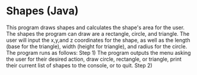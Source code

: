 # Shapes (Java)
This program draws shapes and calculates the shape's area for the user. The shapes the program can draw are a rectangle, circle, and triangle. The user will input the x,y,and z coordinates for the shape, as well as the length (base for the triangle), width (height for triangle), and radius for the circle. The program runs as follows: 
Step 1) The program outputs the menu asking the user for their desired action, draw circle, rectangle, or triangle, print their current list of shapes to the console, or to quit.
Step 2)
